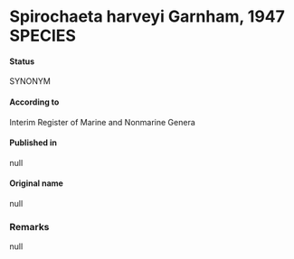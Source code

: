 Spirochaeta harveyi Garnham, 1947 SPECIES
=======

#### Status
SYNONYM

#### According to
Interim Register of Marine and Nonmarine Genera

#### Published in
null

#### Original name
null

### Remarks
null